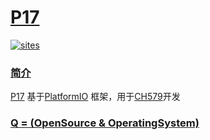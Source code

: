 ﻿# [P17](https://github.com/OS-Q/P17)

[![sites](http://182.61.61.133/link/resources/OSQ.png)](http://www.OS-Q.com)

### [简介](https://github.com/OS-Q/P17/wiki)

[P17](https://github.com/OS-Q/P17) 基于[PlatformIO](https://github.com/platformio/platformio-core) 框架，用于[CH579](http://www.wch.cn/products/CH579.html)开发

### [Q = (OpenSource & OperatingSystem) ](http://www.OS-Q.com)
